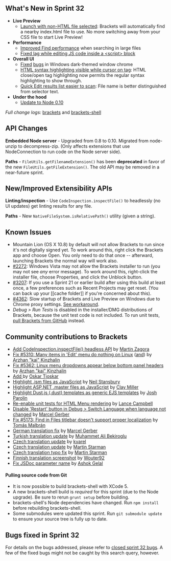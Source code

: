 What's New in Sprint 32
-----------------------
* **Live Preview**
    * [Launch with non-HTML file selected](https://trello.com/c/gbBtpARq/709-1-define-default-html-file-for-live-development): Brackets will automatically find a nearby index.html file to use. No more switching away from your CSS file to start Live Preview!
* **Performance**
    * [Improved Find performance](https://github.com/adobe/brackets/pull/5303) when searching in large files
    * [Fixed lag while editing JS code inside a \<script> block](https://github.com/adobe/brackets/pull/5395)
* **Overall UI**
    * [Fixed](https://github.com/adobe/brackets-shell/pull/347) [bugs](https://github.com/adobe/brackets-shell/pull/345) in Windows dark-themed window chrome
    * [HTML syntax highlighting visible while cursor on tag](https://github.com/adobe/brackets/pull/5355): HTML close/open tag highlighting now permits the regular syntax highlighting to show through.
    * [Quick Edit results list easier to scan](https://github.com/adobe/brackets/pull/5230): File name is better distinguished from selector text.
* **Under the hood**
    * [Update to Node 0.10](https://trello.com/c/2fqQFO5J/999-2-upgrade-node-to-latest-0-10)

_Full change logs:_ [brackets](https://github.com/adobe/brackets/compare/sprint-31a...sprint-32#commits_bucket) and [brackets-shell](https://github.com/adobe/brackets-shell/compare/sprint-31a...sprint-32#commits_bucket)


API Changes
-----------
**Embedded Node server** - Upgraded from 0.8 to 0.10. Migrated from node-unzip to decompress-zip. (Only affects extensions that use NodeConnection to run code on the Node server side).

**Paths** - `FileUtils.getFilenameExtension()` has been **deprecated** in favor of the new `FileUtils.getFileExtension()`. The old API may be removed in a near-future sprint.

New/Improved Extensibility APIs
-------------------------------
**Linting/inspection** - Use `CodeInspection.inspectFile()` to headlessly (no UI updates) get linting results for any file.

**Paths** - New `NativeFileSystem.isRelativePath()` utility (given a string).


Known Issues
------------
* Mountain Lion (OS X 10.8) by default will not allow Brackets to run since it's not digitally signed yet. To work around this, right click the Brackets app and choose Open. You only need to do that once -- afterward, launching Brackets the normal way will work also.
* [#2272](https://github.com/adobe/brackets/issues/2272): Windows Vista may not allow the Brackets installer to run (you may not see _any_ error message). To work around this, right-click the installer file, choose Properties, and click the Unblock button.
* [#3207](https://github.com/adobe/brackets/issues/3207): If you use a Sprint 21 or earlier build after using this build at least once, a few preferences such as Recent Projects may get reset. (You can back up your [[cache folder]] if you're concerned about this).
* [#4362](https://github.com/adobe/brackets/issues/4362): Slow startup of Brackets and Live Preview on Windows due to Chrome proxy settings. [See workaround](https://support.google.com/chrome/answer/106010?hl=en).
* _Debug > Run Tests_ is disabled in the installer/DMG distributions of Brackets, because the unit test code is not included. To run unit tests, [pull Brackets from GitHub](https://github.com/adobe/brackets/wiki/How-to-Hack-on-Brackets#wiki-getcode) instead.


Community contributions to Brackets
-----------------------------------
* [Add CodeInspection.inspectFile() headless API](https://github.com/adobe/brackets/pull/5125) by [Martin Zagora](https://github.com/zaggino)
* [Fix #5310: Many items in 'Edit' menu do nothing on Linux](https://github.com/adobe/brackets/pull/5311) ([and](https://github.com/adobe/brackets/pull/5350)) by [Arzhan "kai" Kinzhalin](https://github.com/busykai)
* [Fix #5362: Linux menu dropdowns appear below bottom panel headers](https://github.com/adobe/brackets/pull/5363) by [Arzhan "kai" Kinzhalin](https://github.com/busykai)
* [Add <dialog> to HTML tag hinting](https://github.com/adobe/brackets/pull/5390) by [Oskar Tjoskar](https://github.com/tjoskar)
* [Highlight .jsm files as JavaScript](https://github.com/adobe/brackets/pull/5340) by [Neil Stansbury](https://github.com/nstansbury)
* [Highlight ASP.NET .master files as JavaScript](https://github.com/adobe/brackets/pull/5320) by [Clay Miller](https://github.com/smockle)
* [Highlight Dust.js (.dust) templates as generic EJS templates](https://github.com/adobe/brackets/pull/5370) by [Josh Parolin](https://github.com/joshparolin)
* [Re-enable unit tests for HTML Menu rendering](https://github.com/adobe/brackets/pull/5290) by [Lance Campbell](https://github.com/lkcampbell)
* [Disable 'Restart' button in Debug > Switch Language when language not changed](https://github.com/adobe/brackets/pull/5287) by [Marcel Gerber](https://github.com/SAPlayer)
* [Fix #5173: Find in Files titlebar doesn't support proper localization](https://github.com/adobe/brackets/pull/5274) by [Tomás Malbrán](https://github.com/TomMalbran)
* [German translation fix](https://github.com/adobe/brackets/pull/5285) by [Marcel Gerber](https://github.com/SAPlayer)
* [Turkish translation update](https://github.com/adobe/brackets/pull/4808) by [Muhammet Ali Bekiroglu](https://github.com/Cryptexx)
* [Czech translation update](https://github.com/adobe/brackets/pull/5127) by [kvarel](https://github.com/kvarel)
* [Czech translation update](https://github.com/adobe/brackets/pull/5227) by [Martin Starman](https://github.com/martinstarman)
* [Czech translation typo fix](https://github.com/adobe/brackets/pull/5142) by [Martin Starman](https://github.com/martinstarman)
* [Finnish translation screenshot](https://github.com/adobe/brackets/pull/5373) by [Wouter92](https://github.com/Wouter92)
* [Fix JSDoc parameter name](https://github.com/adobe/brackets/pull/5389) by [Ashok Gelal](https://github.com/ashokgelal)

#### Pulling source code from Git
* It is now possible to build brackets-shell with XCode 5.
* A new brackets-shell build is _required_ for this sprint (due to the Node upgrade). Be sure to rerun `grunt setup` before building.
* brackets-shell's Node dependencies have changed. Run `npm install` before rebuilding brackets-shell.
* Some submodules were updated this sprint. Run `git submodule update` to ensure your source tree is fully up to date.


Bugs fixed in Sprint 32
-----------------------
For details on the bugs addressed, please refer to [closed sprint 32 bugs](https://github.com/adobe/brackets/issues?labels=&milestone=19&state=closed). A few of the fixed bugs might not be caught by this search query, however.